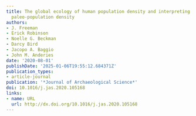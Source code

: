 ```yaml
---
title: The global ecology of human population density and interpreting changes in
  paleo-population density
authors:
- J. Freeman
- Erick Robinson
- Noelle G. Beckman
- Darcy Bird
- Jacopo A. Baggio
- John M. Anderies
date: '2020-08-01'
publishDate: '2025-01-06T19:55:12.684371Z'
publication_types:
- article-journal
publication: '*Journal of Archaeological Science*'
doi: 10.1016/j.jas.2020.105168
links:
- name: URL
  url: http://dx.doi.org/10.1016/j.jas.2020.105168
---
```

